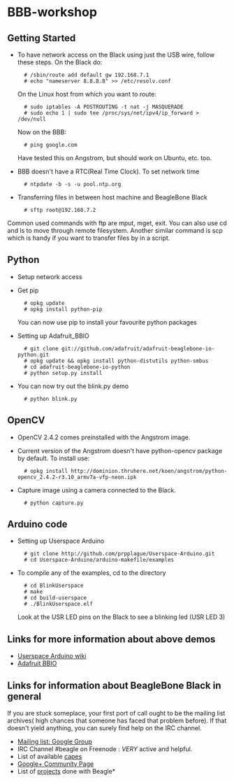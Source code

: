 BBB-workshop
============

Getting Started
-------------------------------------------------------------------------------

* To have network access on the Black using just the USB wire, follow these steps.
  On the Black do:

        # /sbin/route add default gw 192.168.7.1
		# echo "nameserver 8.8.8.8" >> /etc/resolv.conf

  On the Linux host from which you want to route:

        # sudo iptables -A POSTROUTING -t nat -j MASQUERADE
        # sudo echo 1 | sudo tee /proc/sys/net/ipv4/ip_forward > /dev/null

  Now on the BBB:
  
        # ping google.com
  Have tested this on Angstrom, but should work on Ubuntu, etc. too.
* BBB doesn't have a RTC(Real Time Clock). To set network time	

		# ntpdate -b -s -u pool.ntp.org  
* Transferring files in between host machine and BeagleBone Black

		# sftp root@192.168.7.2
Common used commands with ftp are mput, mget, exit. You can also use cd and ls to move through remote filesystem.
Another similar command is scp which is handy if you want to transfer files by in a script.

Python 
-------------------------------------------------------------------------------
* Setup network access
* Get pip
  
		# opkg update
		# opkg install python-pip
  You can now use pip to install your favourite python packages

* Setting up Adafruit_BBIO

		# git clone git://github.com/adafruit/adafruit-beaglebone-io-python.git
		# opkg update && opkg install python-distutils python-smbus
		# cd adafruit-beaglebone-io-python
		# python setup.py install
* You can now try out the blink.py demo

		# python blink.py

OpenCV
-------------------------------------------------------------------------------

* OpenCV 2.4.2 comes preinstalled with the Angstrom image.

* Current version of the Angstrom doesn't have python-opencv package by default. To install use:

		# opkg install http://dominion.thruhere.net/koen/angstrom/python-opencv_2.4.2-r3.10_armv7a-vfp-neon.ipk

* Capture image using a camera connected to the Black.

        # python capture.py
		
Arduino code 
-------------------------------------------------------------------------------

* Setting up Userspace Arduino

		# git clone http://github.com/prpplague/Userspace-Arduino.git
		# cd Userspace-Arduino/arduino-makefile/examples
* To compile any of the examples, cd to the directory

        # cd BlinkUserspace
		# make
		# cd build-userspace
		# ./BlinkUserspace.elf
  Look at the USR LED pins on the Black to see a blinking led (USR LED 3)
  
  


Links for more information about above demos
-------------------------------------------------------------------------------

* [Userspace Arduino wiki](http://elinux.org/Userspace_Arduino)
* [Adafruit BBIO](http://learn.adafruit.com/setting-up-io-python-library-on-beaglebone-black/using-the-bbio-library)


Links for information about BeagleBone Black in general
-------------------------------------------------------------------------------
If you are stuck someplace, your first port of call ought to be the mailing list archives( high chances that someone has faced that problem before).
If that doesn't yield anything, you can surely find help on the IRC channel.

* [Mailing list: Google Group](https://groups.google.com/forum/?fromgroups#!forum/beagleboard)
* IRC Channel #beagle on Freenode : *VERY* active and helpful.
* List of available [capes](http://circuitco.com/support/index.php?title=BeagleBone_Capes)
* [Google+ Community Page](https://plus.google.com/communities/104960311812236799231)
* List of [projects](http://beagleboard.org/project) done with Beagle*
